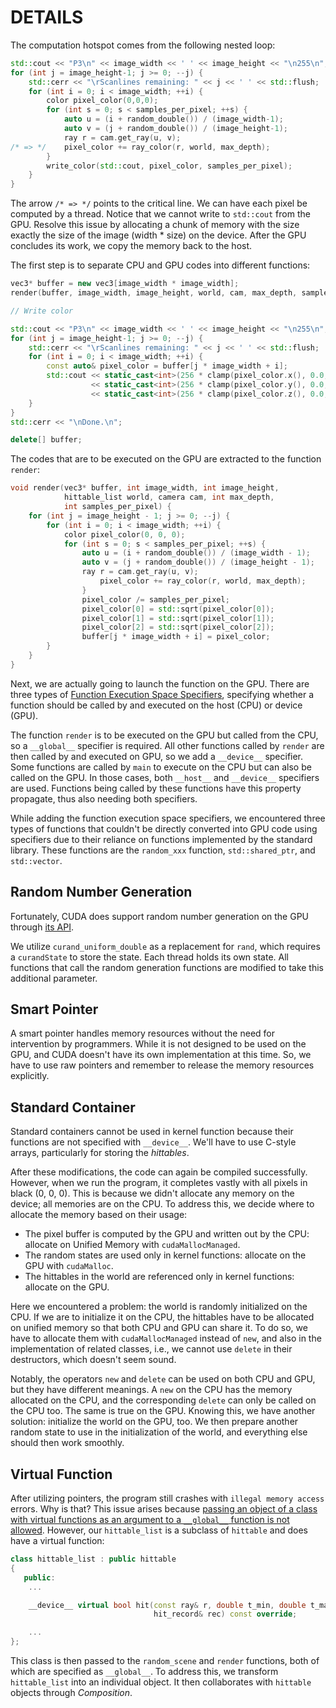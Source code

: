 # DETAILS

The computation hotspot comes from the following nested loop:

```cpp
std::cout << "P3\n" << image_width << ' ' << image_height << "\n255\n";
for (int j = image_height-1; j >= 0; --j) {
    std::cerr << "\rScanlines remaining: " << j << ' ' << std::flush;
    for (int i = 0; i < image_width; ++i) {
        color pixel_color(0,0,0);
        for (int s = 0; s < samples_per_pixel; ++s) {
            auto u = (i + random_double()) / (image_width-1);
            auto v = (j + random_double()) / (image_height-1);
            ray r = cam.get_ray(u, v);
/* => */    pixel_color += ray_color(r, world, max_depth);
        }
        write_color(std::cout, pixel_color, samples_per_pixel);
    }
}
```

The arrow `/* => */` points to the critical line.
We can have each pixel be computed by a thread.
Notice that we cannot write to `std::cout` from the GPU. Resolve this issue by allocating a chunk of memory with the size exactly the size of the image (width \* size) on the device. After the GPU concludes its work, we copy the memory back to the host.

The first step is to separate CPU and GPU codes into different functions:

```cpp
vec3* buffer = new vec3[image_width * image_width];
render(buffer, image_width, image_height, world, cam, max_depth, samples_per_pixel);

// Write color

std::cout << "P3\n" << image_width << ' ' << image_height << "\n255\n";
for (int j = image_height-1; j >= 0; --j) {
    std::cerr << "\rScanlines remaining: " << j << ' ' << std::flush;
    for (int i = 0; i < image_width; ++i) {
        const auto& pixel_color = buffer[j * image_width + i];
        std::cout << static_cast<int>(256 * clamp(pixel_color.x(), 0.0, 0.999)) << ' '
                  << static_cast<int>(256 * clamp(pixel_color.y(), 0.0, 0.999)) << ' '
                  << static_cast<int>(256 * clamp(pixel_color.z(), 0.0, 0.999)) << '\n';
    }
}
std::cerr << "\nDone.\n";

delete[] buffer;
```

The codes that are to be executed on the GPU are extracted to the function `render`:

```cpp
void render(vec3* buffer, int image_width, int image_height,
            hittable_list world, camera cam, int max_depth,
            int samples_per_pixel) {
    for (int j = image_height - 1; j >= 0; --j) {
        for (int i = 0; i < image_width; ++i) {
            color pixel_color(0, 0, 0);
            for (int s = 0; s < samples_per_pixel; ++s) {
                auto u = (i + random_double()) / (image_width - 1);
                auto v = (j + random_double()) / (image_height - 1);
                ray r = cam.get_ray(u, v);
                    pixel_color += ray_color(r, world, max_depth);
                }
                pixel_color /= samples_per_pixel;
                pixel_color[0] = std::sqrt(pixel_color[0]);
                pixel_color[1] = std::sqrt(pixel_color[1]);
                pixel_color[2] = std::sqrt(pixel_color[2]);
                buffer[j * image_width + i] = pixel_color;
        }
    }
}
```

Next, we are actually going to launch the function on the GPU. There are three types of [Function Execution Space Specifiers](https://docs.nvidia.com/cuda/cuda-c-programming-guide/index.html#function-execution-space-specifiers), specifying whether a function should be called by and executed on the host (CPU) or device (GPU).

The function `render` is to be executed on the GPU but called from the CPU, so a `__global__` specifier is required. All other functions called by `render` are then called by and executed on GPU, so we add a `__device__` specifier. Some functions are called by `main` to execute on the CPU but can also be called on the GPU. In those cases, both `__host__` and `__device__` specifiers are used. Functions being called by these functions have this property propagate, thus also needing both specifiers.

While adding the function execution space specifiers, we encountered three types of functions that couldn't be directly converted into GPU code using specifiers due to their reliance on functions implemented by the standard library. These functions are the `random_xxx` function, `std::shared_ptr`, and `std::vector`.

## Random Number Generation

Fortunately, CUDA does support random number generation on the GPU through [its API](https://docs.nvidia.com/cuda/curand/device-api-overview.html#device-api-overview).

We utilize `curand_uniform_double` as a replacement for `rand`, which requires a `curandState` to store the state. Each thread holds its own state. All functions that call the random generation functions are modified to take this additional parameter.

## Smart Pointer

A smart pointer handles memory resources without the need for intervention by programmers. While it is not designed to be used on the GPU, and CUDA doesn't have its own implementation at this time. So, we have to use raw pointers and remember to release the memory resources explicitly.

## Standard Container

Standard containers cannot be used in kernel function because their functions are not specified with `__device__`. We'll have to use C-style arrays, particularly for storing the _hittables_.

After these modifications, the code can again be compiled successfully.
However, when we run the program, it completes vastly with all pixels in black (0, 0, 0).
This is because we didn't allocate any memory on the device; all memories are on the CPU.
To address this, we decide where to allocate the memory based on their usage:

- The pixel buffer is computed by the GPU and written out by the CPU: allocate on Unified Memory with `cudaMallocManaged`.
- The random states are used only in kernel functions: allocate on the GPU with `cudaMalloc`.
- The hittables in the world are referenced only in kernel functions: allocate on the GPU.

Here we encountered a problem: the world is randomly initialized on the CPU. If we are to initialize it on the CPU, the hittables have to be allocated on unified memory so that both CPU and GPU can share it. To do so, we have to allocate them with `cudaMallocManaged` instead of `new`, and also in the implementation of related classes, i.e., we cannot use `delete` in their destructors, which doesn't seem sound.

Notably, the operators `new` and `delete` can be used on both CPU and GPU, but they have different meanings. A `new` on the CPU has the memory allocated on the CPU, and the corresponding `delete` can only be called on the CPU too. The same is true on the GPU.
Knowing this, we have another solution: initialize the world on the GPU, too. We then prepare another random state to use in the initialization of the world, and everything else should then work smoothly.

## Virtual Function

After utilizing pointers, the program still crashes with `illegal memory access` errors. Why is that? This issue arises because [passing an object of a class with virtual functions as an argument to a `__global__` function is not allowed](https://docs.nvidia.com/cuda/cuda-c-programming-guide/index.html#virtual-functions). However, our `hittable_list` is a subclass of `hittable` and does have a virtual function:

```cpp
class hittable_list : public hittable
{
   public:
    ...

    __device__ virtual bool hit(const ray& r, double t_min, double t_max,
                                hit_record& rec) const override;

    ...
};
```

This class is then passed to the `random_scene` and `render` functions, both of which are specified as `__global__`. To address this, we transform `hittable_list` into an individual object. It then collaborates with `hittable` objects through _Composition_.
